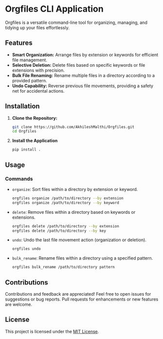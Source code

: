 # Orgfiles CLI Application

Orgfiles is a versatile command-line tool for organizing, managing, and tidying up your files effortlessly.

## Features

- **Smart Organization:** Arrange files by extension or keywords for efficient file management.
- **Selective Deletion:** Delete files based on specific keywords or file extensions with precision.
- **Bulk File Renaming:** Rename multiple files in a directory according to a provided pattern.
- **Undo Capability:** Reverse previous file movements, providing a safety net for accidental actions.

## Installation

1. **Clone the Repository:**

    ```bash
    git clone https://github.com/AkhileshMalthi/Orgfiles.git
    cd Orgfiles
    ```

2. **Install the Application**

    ```bash
    pip install .
    ```

## Usage

### Commands

- `organize`: Sort files within a directory by extension or keyword.

    ```bash
    orgfiles organize /path/to/directory --by extension
    orgfiles organize /path/to/directory --by keyword
    ```

- `delete`: Remove files within a directory based on keywords or extensions.

    ```bash
    orgfiles delete /path/to/directory --by extension
    orgfiles delete /path/to/directory --by key
    ```

- `undo`: Undo the last file movement action (organization or deletion).

    ```bash
    orgfiles undo
    ```

- `bulk_rename`: Rename files within a directory using a specified pattern.

    ```bash
    orgfiles bulk_rename /path/to/directory pattern
    ```

## Contributions

Contributions and feedback are appreciated! Feel free to open issues for suggestions or bug reports. Pull requests for enhancements or new features are welcome.

## License

This project is licensed under the [MIT License](LICENSE).
